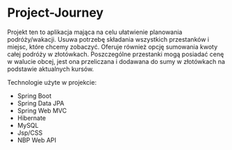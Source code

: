 # Project-Journey

Projekt ten to aplikacja mająca na celu ułatwienie planowania podróży/wakacji. Usuwa potrzebę składania wszystkich przestanków i miejsc, które chcemy zobaczyć.
Oferuje również opcję sumowania kwoty całej podróży w złotówkach. Poszczególne przestanki mogą posiadać cenę w walucie obcej,
jest ona przeliczana i dodawana do sumy w złotówkach na podstawie 
aktualnych kursów.



Technologie użyte w projekcie:
- Spring Boot
- Spring Data JPA
- Spring Web MVC
- Hibernate
- MySQL
- Jsp/CSS
- NBP Web API
